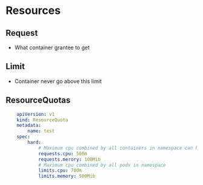 # Resources

## Request

* What container grantee to get

## Limit

* Container never go above this limit

## ResourceQuotas

```yaml
    apiVersion: v1
    kind: ResourceQuota
    metadata:
        name: test
    spec:
        hard:
            # Maximum cpu combined by all containers in namespace can have
            requests.cpu: 500m
            requests.merory: 100Mib
            # Maximum cpu combined by all pods in namespace
            limits.cpu: 700m
            limits.memory: 500Mib
```